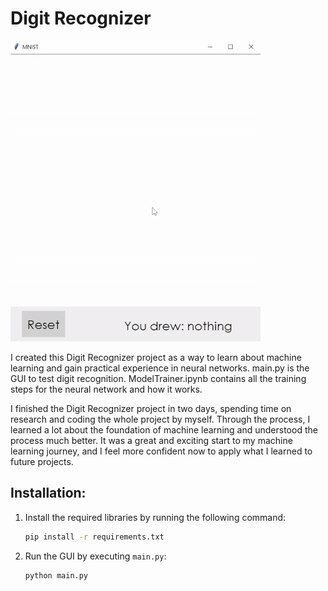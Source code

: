 # Digit Recognizer

![Preview](https://github.com/catab60/Digit-Recognizer/blob/main/Preview.gif)

I created this Digit Recognizer project as a way to learn about machine learning and gain practical experience in neural networks. main.py is the GUI to test digit recognition. ModelTrainer.ipynb contains all the training steps for the neural network and how it works.

I finished the Digit Recognizer project in two days, spending time on research and coding the whole project by myself. Through the process, I learned a lot about the foundation of machine learning and understood the process much better. It was a great and exciting start to my machine learning journey, and I feel more confident now to apply what I learned to future projects.

## Installation:
1. Install the required libraries by running the following command:
   ```bash
   pip install -r requirements.txt
   ```

2. Run the GUI by executing `main.py`:
   ```bash
   python main.py
   ```
